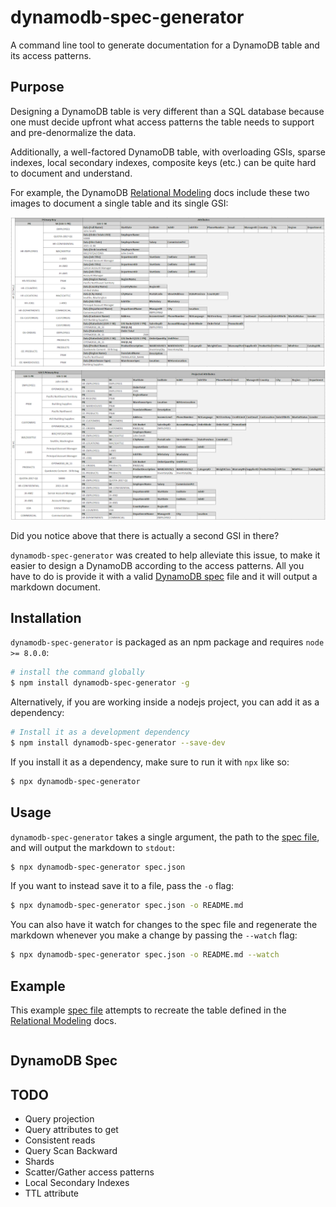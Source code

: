 # dynamodb-spec-generator

A command line tool to generate documentation for a DynamoDB table and its access patterns.

## Purpose

Designing a DynamoDB table is very different than a SQL database because one must decide upfront what access patterns the table needs to support and pre-denormalize the data.

Additionally, a well-factored DynamoDB table, with overloading GSIs, sparse indexes, local secondary indexes, composite keys (etc.) can be quite hard to document and understand.

For example, the DynamoDB [Relational Modeling](https://docs.aws.amazon.com/amazondynamodb/latest/developerguide/bp-modeling-nosql-B.html) docs include these two images to document a single table and its single GSI:

![Image of Relation Table Main Index](/assets/tabledesign.png)
![Image of Relation Table Secondary Index](/assets/tablegsi.png)

Did you notice above that there is actually a second GSI in there?

`dynamodb-spec-generator` was created to help alleviate this issue, to make it easier to design a DynamoDB according to the access patterns. All you have to do is provide it with a valid [DynamoDB spec](#dynamodb-spec) file and it will output a markdown document.

## Installation

`dynamodb-spec-generator` is packaged as an npm package and requires `node >= 8.0.0`:

```bash
# install the command globally
$ npm install dynamodb-spec-generator -g
```

Alternatively, if you are working inside a nodejs project, you can add it as a dependency:

```bash
# Install it as a development dependency
$ npm install dynamodb-spec-generator --save-dev
```

If you install it as a dependency, make sure to run it with `npx` like so:

```bash
$ npx dynamodb-spec-generator
```

## Usage

`dynamodb-spec-generator` takes a single argument, the path to the [spec file](#dynamodb-spec), and will output the markdown to `stdout`:

```bash
$ npx dynamodb-spec-generator spec.json
```

If you want to instead save it to a file, pass the `-o` flag:

```bash
$ npx dynamodb-spec-generator spec.json -o README.md
```

You can also have it watch for changes to the spec file and regenerate the markdown whenever you make a change by passing the `--watch` flag:

```bash
$ npx dynamodb-spec-generator spec.json -o README.md --watch
```

## Example

This example [spec file](#dynamodb-spec) attempts to recreate the table defined in the [Relational Modeling](https://docs.aws.amazon.com/amazondynamodb/latest/developerguide/bp-modeling-nosql-B.html) docs.

```json

```

## DynamoDB Spec

## TODO

- Query projection
- Query attributes to get
- Consistent reads
- Query Scan Backward
- Shards
- Scatter/Gather access patterns
- Local Secondary Indexes
- TTL attribute
